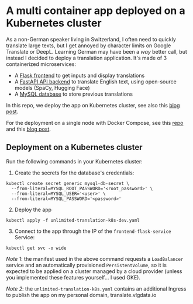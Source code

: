 # A multi container app deployed on a Kubernetes cluster 

As a non-German speaker living in Switzerland, I often need to quickly translate large texts, but I get annoyed by character limits on Google Translate or DeepL. Learning German may have been a *way* better call, but instead I decided to deploy a translation application. It's made of 3 containerized microservices:

* A [Flask frontend](https://github.com/datatrigger/unlimited_translation-frontend-k8s) to get inputs and display translations
* A [FastAPI API backend](https://github.com/datatrigger/unlimited_translation-backend) to translate English text, using open-source models (SpaCy, Hugging Face)
* A [MySQL database](https://hub.docker.com/_/mysql) to store previous translations

In this repo, we deploy the app on Kubernetes cluster, see also this [blog post](https://blog.vlgdata.io/post/unlimited_translation_kubernetes/).

For the deployment on a single node with Docker Compose, see this [repo](https://github.com/datatrigger/unlimited-translation_docker_swarm) and this [blog post](https://blog.vlgdata.io/post/unlimited_translation_deploy_with_docker_compose/).

## Deployment on a Kubernetes cluster

Run the following commands in your Kubernetes cluster:

1) Create the secrets for the database's credentials:

```
kubectl create secret generic mysql-db-secret \
  --from-literal=MYSQL_ROOT_PASSWORD='<root_password>' \
  --from-literal=MYSQL_USER='<user>' \
  --from-literal=MYSQL_PASSWORD='<password>'
```

2) Deploy the app

```
kubectl apply -f unlimited-translation-k8s-dev.yaml
```

3) Connect to the app through the IP of the ```frontend-flask-service``` Service:

```
kubectl get svc -o wide
```

*Note 1*: the manifest used in the above command requests a ```LoadBalancer``` service and an automatically provisioned `PersistentVolume`, so it is expected to be applied on a cluster managed by a cloud provider (unless you implemented these features yourself... I used GKE).

*Note 2*: the ```unlimited-translation-k8s.yaml``` contains an additional Ingress to publish the app on my personal domain, translate.vlgdata.io
